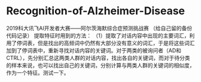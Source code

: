 # Recognition-of-Alzheimer-Disease
2019科大讯飞AI开发者大赛——阿尔茨海默综合症预测挑战赛
（给自己留的备份代码记录）
提取特征时用到的方法：
（1）提取了对话内容中出现的主要词汇，利用了停词表，但是找出的高频词中仍然有大部分没有意义的词汇，于是将这些词汇加到了停词表中，重新寻找对话内容的关键词。对于两类的被询问者（AD和CTRL），先分别汇总这两类人群的对话内容，找出各自的关键词，而对于待分类的样本来说，也可以找出自己的关键词，分别计算与两类人群的关键词的相似度，作为一个特征。测试一下。
